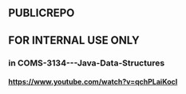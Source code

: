 ## PUBLICREPO
## FOR INTERNAL USE ONLY
### in COMS-3134---Java-Data-Structures

#### https://www.youtube.com/watch?v=qchPLaiKocI

